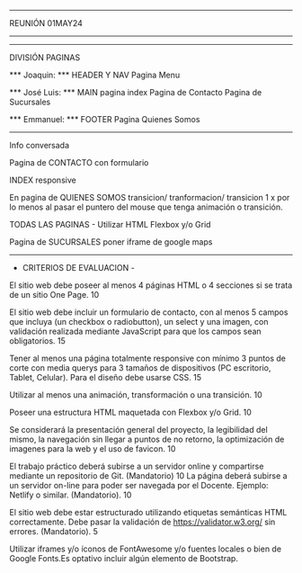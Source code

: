 * * * * * * * 
REUNIÓN 01MAY24
* * * * * * *

* * * * * * * * * * * * * *
DIVISIÓN PAGINAS

*** Joaquin: ***
HEADER Y NAV
Pagina Menu

*** José Luis: ***
MAIN pagina index
Pagina de Contacto
Pagina de Sucursales

*** Emmanuel: ***
FOOTER
Pagina Quienes Somos


* * * * * * * * * * * * * *
Info conversada

Pagina de CONTACTO con formulario

INDEX
responsive

En pagina de QUIENES SOMOS
transicion/ tranformacion/ transicion 
1 x por lo menos
al pasar el puntero del mouse que tenga animación o transición.

TODAS LAS PAGINAS - 
Utilizar HTML Flexbox y/o Grid

Pagina de SUCURSALES
poner iframe de google maps


* * * * * * * * * * * * * *
- CRITERIOS DE EVALUACION - 

El sitio web debe poseer al menos 4 páginas HTML o 4 secciones
si se trata de un sitio One Page. 10

El sitio web debe incluir un formulario de contacto, con al menos 5
campos que incluya (un checkbox o radiobutton), un select y una
imagen, con validación realizada mediante JavaScript para que los
campos sean obligatorios. 15

Tener al menos una página totalmente responsive con mínimo 3
puntos de corte con media querys para 3 tamaños de dispositivos
(PC escritorio, Tablet, Celular). Para el diseño debe usarse CSS. 15

Utilizar al menos una animación, transformación o una transición. 10

Poseer una estructura HTML maquetada con Flexbox y/o Grid. 10

Se considerará la presentación general del proyecto, la
legibilidad del mismo, la navegación sin llegar a puntos de no
retorno, la optimización de imagenes para la web y el uso de
favicon. 10

El trabajo práctico deberá subirse a un servidor online y
compartirse mediante un repositorio de Git. (Mandatorio) 10
La página deberá subirse a un servidor on-line para poder
ser navegada por el Docente. Ejemplo: Netlify o similar.
(Mandatorio). 10

El sitio web debe estar estructurado utilizando etiquetas
semánticas HTML correctamente. Debe pasar la validación
de https://validator.w3.org/ sin errores. (Mandatorio). 5

Utilizar iframes y/o íconos de FontAwesome y/o fuentes
locales o bien de Google Fonts.Es optativo incluir algún
elemento de Bootstrap.

